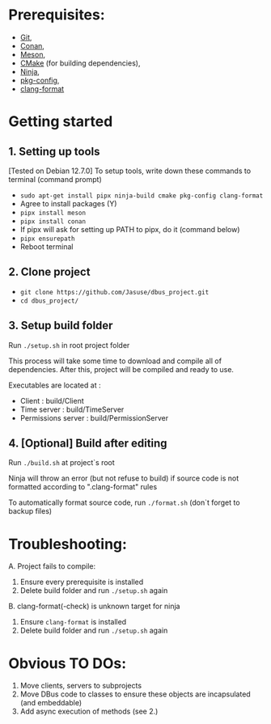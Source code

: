 
# Prerequisites:
- [Git](https://git-scm.com/),
- [Conan](https://conan.io/),
- [Meson](https://mesonbuild.com/),
- [CMake](https://cmake.org/) (for building dependencies),
- [Ninja](https://ninja-build.org/),
- [pkg-config](https://www.freedesktop.org/wiki/Software/pkg-config/),
- [clang-format](https://clang.llvm.org/docs/ClangFormat.html)

# Getting started
## 1. Setting up tools
[Tested on Debian 12.7.0] To setup tools, write down these commands to terminal (command prompt)
- `sudo apt-get install pipx ninja-build cmake pkg-config clang-format`
- Agree to install packages (Y)
- `pipx install meson`
- `pipx install conan`
- If pipx will ask for setting up PATH to pipx, do it (command below)
- `pipx ensurepath`
- Reboot terminal


## 2. Clone project
- `git clone https://github.com/Jasuse/dbus_project.git`
- `cd dbus_project/`

## 3. Setup build folder
Run `./setup.sh` in root project folder

This process will take some time to download and compile all of dependencies. After this, project will be compiled and ready to use. 

Executables are located at :
- Client : build/Client
- Time server : build/TimeServer
- Permissions server : build/PermissionServer

## 4. [Optional] Build after editing
Run `./build.sh` at project`s root

Ninja will throw an error (but not refuse to build) if source code is not formatted according to ".clang-format" rules

To automatically format source code, run `./format.sh` (don`t forget to backup files) 


# Troubleshooting:
A. Project fails to compile:
1. Ensure every prerequisite is installed
2. Delete build folder and run `./setup.sh` again

B. clang-format(-check) is unknown target for ninja
1. Ensure `clang-format` is installed
2. Delete build folder and run `./setup.sh` again 

# Obvious TO DOs:
1. Move clients, servers to subprojects
2. Move DBus code to classes to ensure these objects are incapsulated (and embeddable)
3. Add async execution of methods (see 2.)
